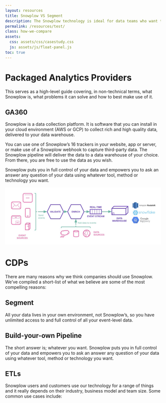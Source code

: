 ```yaml
---
layout: resources
title: Snowplow VS Segment
description: The Snowplow technology is ideal for data teams who want to manage the collection and warehousing of event data across all their platforms, in real-time.
permalink: /resources/test/
class: how-we-compare
assets:
  css: assets/css/casestudy.css
  js: assets/js/float-panel.js
toc: true
---
```










# Packaged Analytics Providers

This serves as a high-level guide covering, in non-technical terms, what Snowplow is, what problems it can solve and how to best make use of it.

## GA360

Snowplow is a data collection platform. It is software that you can install in your cloud environment (AWS or GCP) to collect rich and high quality data, delivered to your data warehouse.

You can use one of Snowplow’s 16 trackers in your website, app or server, or make use of a Snowplow webhook to capture third-party data. The Snowplow pipeline will deliver the data to a data warehouse of your choice. From there, you are free to use the data as you wish.

Snowplow puts you in full control of your data and empowers you to ask an answer any question of your data using whatever tool, method or technology you want.

![get-started](/assets/img/resources/getting-started/get-started@2x.png)

# CDPs

There are many reasons why we think companies should use Snowplow. We’ve compiled a short-list of what we believe are some of  the most compelling reasons:

## Segment

All your data lives in your own environment, not Snowplow’s, so you have unlimited access to and full control of all your event-level data.

##  Build-your-own Pipeline

The short answer is; whatever you want. Snowplow puts you in full control of your data and empowers you to ask an answer any question of your data using whatever tool, method or technology you want.


## ETLs

Snowplow users and customers use our technology for a range of things and it really depends on their industry, business model and team size. Some common use cases include:

